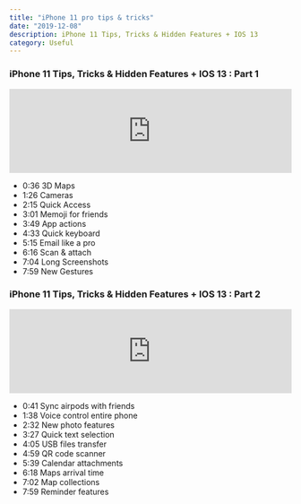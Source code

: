```yaml
---
title: "iPhone 11 pro tips & tricks"
date: "2019-12-08"
description: iPhone 11 Tips, Tricks & Hidden Features + IOS 13
category: Useful
---
```


### iPhone 11 Tips, Tricks & Hidden Features + IOS 13 : Part 1

<iframe width="100%" src="https://www.youtube.com/embed/YLh8Q9bz1rY" frameborder="0" allowfullscreen></iframe>

- 0:36 3D Maps
- 1:26 Cameras
- 2:15 Quick Access
- 3:01 Memoji for friends 
- 3:49 App actions
- 4:33 Quick keyboard
- 5:15 Email like a pro
- 6:16 Scan & attach
- 7:04 Long Screenshots
- 7:59 New Gestures

### iPhone 11 Tips, Tricks & Hidden Features + IOS 13 : Part 2

<iframe width="100%" src="https://www.youtube.com/embed/3KxrxXBw-Co" frameborder="0" allowfullscreen></iframe>

- 0:41 Sync airpods with friends
- 1:38 Voice control entire phone
- 2:32 New photo features
- 3:27 Quick text selection
- 4:05 USB files transfer
- 4:59 QR code scanner
- 5:39 Calendar attachments
- 6:18 Maps arrival time
- 7:02 Map collections
- 7:59 Reminder features

